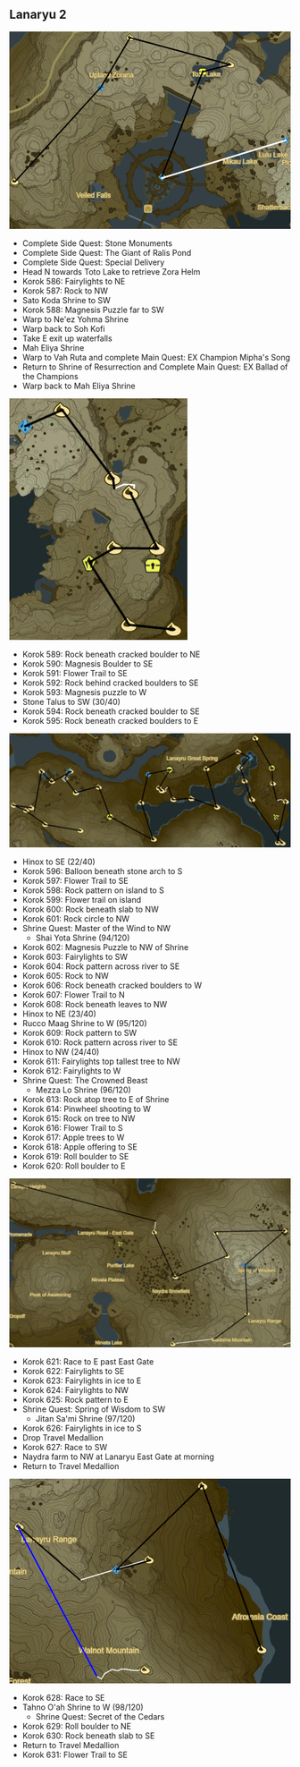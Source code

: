 ## Lanaryu 2

![Lanaryu11](images/Lanaryu11.PNG)

* Complete Side Quest: Stone Monuments
* Complete Side Quest: The Giant of Ralis Pond
* Complete Side Quest: Special Delivery
* Head N towards Toto Lake to retrieve Zora Helm
* Korok 586: Fairylights to NE
* Korok 587: Rock to NW
* Sato Koda Shrine to SW
* Korok 588: Magnesis Puzzle far to SW
* Warp to Ne'ez Yohma Shrine
* Warp back to Soh Kofi
* Take E exit up waterfalls
* Mah Eliya Shrine
* Warp to Vah Ruta and complete Main Quest: EX Champion Mipha's Song
* Return to Shrine of Resurrection and Complete Main Quest: EX Ballad of the Champions
* Warp back to Mah Eliya Shrine

![Lanaryu12](images/Lanaryu12.PNG)

* Korok 589: Rock beneath cracked boulder to NE
* Korok 590: Magnesis Boulder to SE
* Korok 591: Flower Trail to SE
* Korok 592: Rock behind cracked boulders to SE
* Korok 593: Magnesis puzzle to W
* Stone Talus to SW (30/40)
* Korok 594: Rock beneath cracked boulder to SE
* Korok 595: Rock beneath cracked boulders to E

![Lanaryu13](images/Lanaryu13.PNG)

* Hinox to SE (22/40)
* Korok 596: Balloon beneath stone arch to S
* Korok 597: Flower Trail to SE
* Korok 598: Rock pattern on island to S
* Korok 599: Flower trail on island
* Korok 600: Rock beneath slab to NW
* Korok 601: Rock circle to NW
* Shrine Quest: Master of the Wind to NW
  * Shai Yota Shrine (94/120)
* Korok 602: Magnesis Puzzle to NW of Shrine
* Korok 603: Fairylights to SW
* Korok 604: Rock pattern across river to SE
* Korok 605: Rock to NW
* Korok 606: Rock beneath cracked boulders to W
* Korok 607: Flower Trail to N
* Korok 608: Rock beneath leaves to NW
* Hinox to NE (23/40)
* Rucco Maag Shrine to W (95/120)
* Korok 609: Rock pattern to SW
* Korok 610: Rock pattern across river to SE
* Hinox to NW (24/40)
* Korok 611: Fairylights top tallest tree to NW
* Korok 612: Fairylights to W
* Shrine Quest: The Crowned Beast
  * Mezza Lo Shrine (96/120)
* Korok 613: Rock atop tree to E of Shrine
* Korok 614: Pinwheel shooting to W
* Korok 615: Rock on tree to NW
* Korok 616: Flower Trail to S
* Korok 617: Apple trees to W
* Korok 618: Apple offering to SE
* Korok 619: Roll boulder to SE
* Korok 620: Roll boulder to E

![Lanaryu14](images/Lanaryu14.PNG)

* Korok 621: Race to E past East Gate
* Korok 622: Fairylights to SE
* Korok 623: Fairylights in ice to E
* Korok 624: Fairylights to NW
* Korok 625: Rock pattern to E
* Shrine Quest: Spring of Wisdom to SW
  * Jitan Sa'mi Shrine (97/120)
* Korok 626: Fairylights in ice to S
* Drop Travel Medallion
* Korok 627: Race to SW
* Naydra farm to NW at Lanaryu East Gate at morning
* Return to Travel Medallion

![Lanaryu15](images/Lanaryu15.PNG)

* Korok 628: Race to SE
* Tahno O'ah Shrine to W (98/120)
  * Shrine Quest: Secret of the Cedars
* Korok 629: Roll boulder to NE
* Korok 630: Rock beneath slab to SE
* Return to Travel Medallion
* Korok 631: Flower Trail to SE
